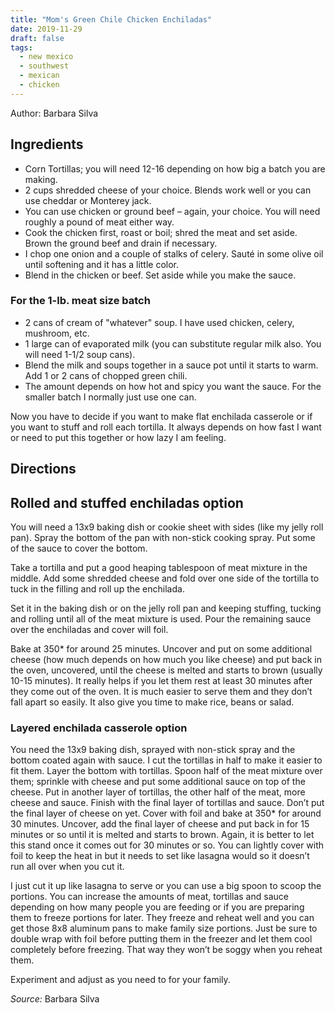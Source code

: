 ```yaml
---
title: "Mom's Green Chile Chicken Enchiladas"
date: 2019-11-29
draft: false
tags:
  - new mexico
  - southwest
  - mexican
  - chicken
---
```


Author: Barbara Silva

## Ingredients

- Corn Tortillas; you will need 12-16 depending on how big a batch you are making.
- 2 cups shredded cheese of your choice. Blends work well or you can use cheddar or Monterey jack.
- You can use chicken or ground beef – again, your choice. You will need roughly a pound of meat either way.
- Cook the chicken first, roast or boil; shred the meat and set aside. Brown the ground beef and drain if necessary.
- I chop one onion and a couple of stalks of celery. Sauté in some olive oil until softening and it has a little color.
- Blend in the chicken or beef. Set aside while you make the sauce.

### For the 1-lb. meat size batch

- 2 cans of cream of "whatever" soup. I have used chicken, celery, mushroom, etc.
- 1 large can of evaporated milk (you can substitute regular milk also. You will need 1-1/2 soup cans).
- Blend the milk and soups together in a sauce pot until it starts to warm. Add 1 or 2 cans of chopped green chili.
- The amount depends on how hot and spicy you want the sauce. For the smaller batch I normally just use one can.

Now you have to decide if you want to make flat enchilada casserole or if you want to stuff and roll each tortilla.
It always depends on how fast I want or need to put this together or how lazy I am feeling.

## Directions

## Rolled and stuffed enchiladas option

You will need a 13x9 baking dish or cookie sheet with sides (like my jelly roll pan). Spray the bottom of the pan with non-stick cooking spray. Put some of the sauce to cover the bottom.

Take a tortilla and put a good heaping tablespoon of meat mixture in the middle. Add some shredded cheese and fold over one side of the tortilla to tuck in the filling and roll up the enchilada.

Set it in the baking dish or on the jelly roll pan and keeping stuffing, tucking and rolling until all of the meat mixture is used. Pour the remaining sauce over the enchiladas and cover will foil.

Bake at 350\* for around 25 minutes. Uncover and put on some additional cheese (how much depends on how much you like cheese) and put back in the oven, uncovered, until the cheese is melted and starts to brown (usually 10-15 minutes). It really helps if you let them rest at least 30 minutes after they come out of the oven. It is much easier to serve them and they don’t fall apart so easily. It also give you time to make rice, beans or salad.

### Layered enchilada casserole option

You need the 13x9 baking dish, sprayed with non-stick spray and the bottom coated again with sauce. I cut the tortillas in half to make it easier to fit them. Layer the bottom with tortillas. Spoon half of the meat mixture over them; sprinkle with cheese and put some additional sauce on top of the cheese. Put in another layer of tortillas, the other half of the meat, more cheese and sauce. Finish with the final layer of tortillas and sauce. Don’t put the final layer of cheese on yet. Cover with foil and bake at 350\* for around 30 minutes. Uncover, add the final layer of cheese and put back in for 15 minutes or so until it is melted and starts to brown. Again, it is better to let this stand once it comes out for 30 minutes or so. You can lightly cover with foil to keep the heat in but it needs to set like lasagna would so it doesn’t run all over when you cut it.

I just cut it up like lasagna to serve or you can use a big spoon to scoop the portions. You can increase the amounts of meat, tortillas and sauce depending on how many people you are feeding or if you are preparing them to freeze portions for later. They freeze and reheat well and you can get those 8x8 aluminum pans to make family size portions. Just be sure to double wrap with foil before putting them in the freezer and let them cool completely before freezing. That way they won’t be soggy when you reheat them.

Experiment and adjust as you need to for your family.

_Source:_ Barbara Silva
